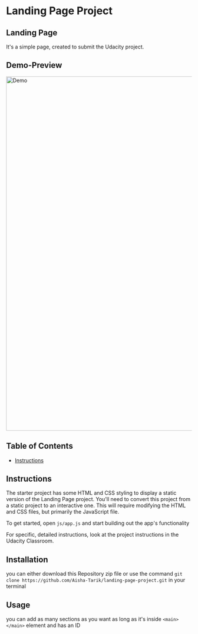 # Landing Page Project


## **Landing** **Page**

It's a simple page, created to submit the Udacity project.

## **Demo-Preview**

<img width="960" alt="Demo" src="https://user-images.githubusercontent.com/88790078/138571724-287400b1-efd9-4b82-ab50-6acded6d8de2.png">

## Table of Contents

* [Instructions](#instructions)

## Instructions

The starter project has some HTML and CSS styling to display a static version of the Landing Page project. You'll need to convert this project from a static project to an interactive one. This will require modifying the HTML and CSS files, but primarily the JavaScript file.

To get started, open `js/app.js` and start building out the app's functionality

For specific, detailed instructions, look at the project instructions in the Udacity Classroom.

## **Installation**

you can either download this Repository zip file or use the command `git clone https://github.com/Aisha-Tarik/landing-page-project.git` in your terminal


## **Usage**

you can add as many sections as you want as long as it's inside `<main></main>` element and has an ID
